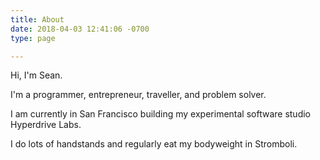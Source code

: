 ```yaml
---
title: About
date: 2018-04-03 12:41:06 -0700
type: page

---
```

Hi, I'm Sean.

I'm a programmer, entrepreneur, traveller, and problem solver.

I am currently in San Francisco building my experimental software studio Hyperdrive Labs.

I do lots of handstands and regularly eat my bodyweight in Stromboli.